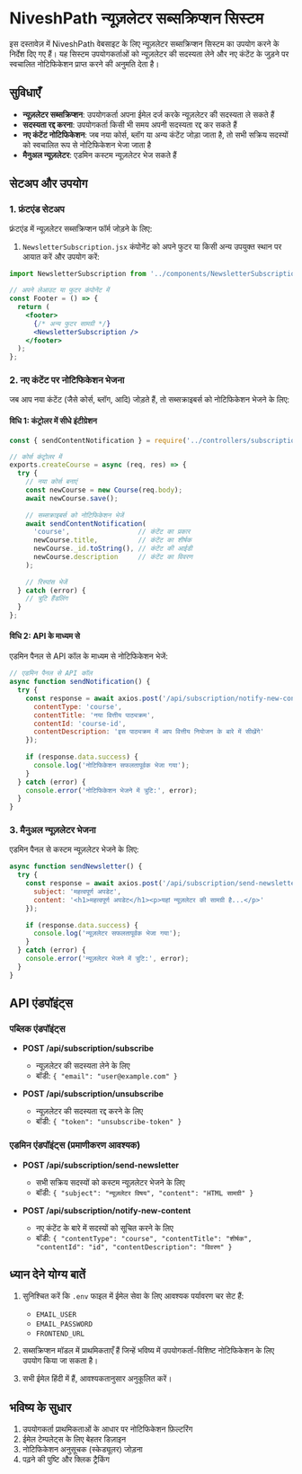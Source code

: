 # NiveshPath न्यूज़लेटर सब्सक्रिप्शन सिस्टम

इस दस्तावेज़ में NiveshPath वेबसाइट के लिए न्यूज़लेटर सब्सक्रिप्शन सिस्टम का उपयोग करने के निर्देश दिए गए हैं। यह सिस्टम उपयोगकर्ताओं को न्यूज़लेटर की सदस्यता लेने और नए कंटेंट के जुड़ने पर स्वचालित नोटिफिकेशन प्राप्त करने की अनुमति देता है।

## सुविधाएँ

- **न्यूज़लेटर सब्सक्रिप्शन**: उपयोगकर्ता अपना ईमेल दर्ज करके न्यूज़लेटर की सदस्यता ले सकते हैं
- **सदस्यता रद्द करना**: उपयोगकर्ता किसी भी समय अपनी सदस्यता रद्द कर सकते हैं
- **नए कंटेंट नोटिफिकेशन**: जब नया कोर्स, ब्लॉग या अन्य कंटेंट जोड़ा जाता है, तो सभी सक्रिय सदस्यों को स्वचालित रूप से नोटिफिकेशन भेजा जाता है
- **मैनुअल न्यूज़लेटर**: एडमिन कस्टम न्यूज़लेटर भेज सकते हैं

## सेटअप और उपयोग

### 1. फ्रंटएंड सेटअप

फ्रंटएंड में न्यूज़लेटर सब्सक्रिप्शन फॉर्म जोड़ने के लिए:

1. `NewsletterSubscription.jsx` कंपोनेंट को अपने फुटर या किसी अन्य उपयुक्त स्थान पर आयात करें और उपयोग करें:

```jsx
import NewsletterSubscription from '../components/NewsletterSubscription';

// अपने लेआउट या फुटर कंपोनेंट में
const Footer = () => {
  return (
    <footer>
      {/* अन्य फुटर सामग्री */}
      <NewsletterSubscription />
    </footer>
  );
};
```

### 2. नए कंटेंट पर नोटिफिकेशन भेजना

जब आप नया कंटेंट (जैसे कोर्स, ब्लॉग, आदि) जोड़ते हैं, तो सब्सक्राइबर्स को नोटिफिकेशन भेजने के लिए:

#### विधि 1: कंट्रोलर में सीधे इंटीग्रेशन

```javascript
const { sendContentNotification } = require('../controllers/subscription.controller');

// कोर्स कंट्रोलर में
exports.createCourse = async (req, res) => {
  try {
    // नया कोर्स बनाएं
    const newCourse = new Course(req.body);
    await newCourse.save();
    
    // सब्सक्राइबर्स को नोटिफिकेशन भेजें
    await sendContentNotification(
      'course',                 // कंटेंट का प्रकार
      newCourse.title,          // कंटेंट का शीर्षक
      newCourse._id.toString(), // कंटेंट की आईडी
      newCourse.description     // कंटेंट का विवरण
    );
    
    // रिस्पांस भेजें
  } catch (error) {
    // त्रुटि हैंडलिंग
  }
};
```

#### विधि 2: API के माध्यम से

एडमिन पैनल से API कॉल के माध्यम से नोटिफिकेशन भेजें:

```javascript
// एडमिन पैनल से API कॉल
async function sendNotification() {
  try {
    const response = await axios.post('/api/subscription/notify-new-content', {
      contentType: 'course',
      contentTitle: 'नया वित्तीय पाठ्यक्रम',
      contentId: 'course-id',
      contentDescription: 'इस पाठ्यक्रम में आप वित्तीय नियोजन के बारे में सीखेंगे'
    });
    
    if (response.data.success) {
      console.log('नोटिफिकेशन सफलतापूर्वक भेजा गया');
    }
  } catch (error) {
    console.error('नोटिफिकेशन भेजने में त्रुटि:', error);
  }
}
```

### 3. मैनुअल न्यूज़लेटर भेजना

एडमिन पैनल से कस्टम न्यूज़लेटर भेजने के लिए:

```javascript
async function sendNewsletter() {
  try {
    const response = await axios.post('/api/subscription/send-newsletter', {
      subject: 'महत्वपूर्ण अपडेट',
      content: '<h1>महत्वपूर्ण अपडेट</h1><p>यहां न्यूज़लेटर की सामग्री है...</p>'
    });
    
    if (response.data.success) {
      console.log('न्यूज़लेटर सफलतापूर्वक भेजा गया');
    }
  } catch (error) {
    console.error('न्यूज़लेटर भेजने में त्रुटि:', error);
  }
}
```

## API एंडपॉइंट्स

### पब्लिक एंडपॉइंट्स

- **POST /api/subscription/subscribe**
  - न्यूज़लेटर की सदस्यता लेने के लिए
  - बॉडी: `{ "email": "user@example.com" }`

- **POST /api/subscription/unsubscribe**
  - न्यूज़लेटर की सदस्यता रद्द करने के लिए
  - बॉडी: `{ "token": "unsubscribe-token" }`

### एडमिन एंडपॉइंट्स (प्रमाणीकरण आवश्यक)

- **POST /api/subscription/send-newsletter**
  - सभी सक्रिय सदस्यों को कस्टम न्यूज़लेटर भेजने के लिए
  - बॉडी: `{ "subject": "न्यूज़लेटर विषय", "content": "HTML सामग्री" }`

- **POST /api/subscription/notify-new-content**
  - नए कंटेंट के बारे में सदस्यों को सूचित करने के लिए
  - बॉडी: `{ "contentType": "course", "contentTitle": "शीर्षक", "contentId": "id", "contentDescription": "विवरण" }`

## ध्यान देने योग्य बातें

1. सुनिश्चित करें कि `.env` फाइल में ईमेल सेवा के लिए आवश्यक पर्यावरण चर सेट हैं:
   - `EMAIL_USER`
   - `EMAIL_PASSWORD`
   - `FRONTEND_URL`

2. सब्सक्रिप्शन मॉडल में प्राथमिकताएँ हैं जिन्हें भविष्य में उपयोगकर्ता-विशिष्ट नोटिफिकेशन के लिए उपयोग किया जा सकता है।

3. सभी ईमेल हिंदी में हैं, आवश्यकतानुसार अनुकूलित करें।

## भविष्य के सुधार

1. उपयोगकर्ता प्राथमिकताओं के आधार पर नोटिफिकेशन फ़िल्टरिंग
2. ईमेल टेम्पलेट्स के लिए बेहतर डिज़ाइन
3. नोटिफिकेशन अनुसूचक (स्केड्यूलर) जोड़ना
4. पढ़ने की पुष्टि और क्लिक ट्रैकिंग